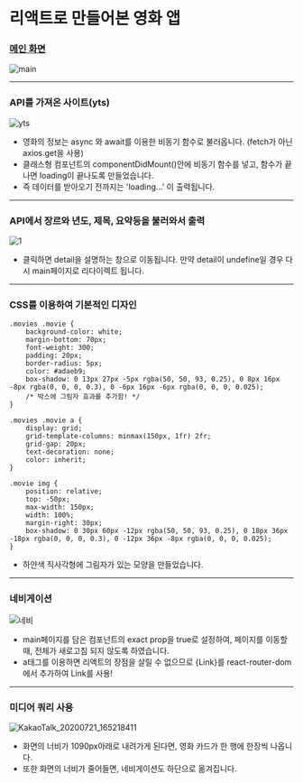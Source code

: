 # 리액트로 만들어본 영화 앱

### [메인 화면](http://hyosyung.github.io/hyosung_movie)
![main](https://user-images.githubusercontent.com/66842710/88022091-96c94980-cb69-11ea-8cf8-24a154398164.JPG)

------------

### API를 가져온 사이트(yts)
![yts](https://user-images.githubusercontent.com/66842710/88022292-fd4e6780-cb69-11ea-8445-cdbca4420e0a.JPG)
+ 영화의 정보는 async 와 await를 이용한 비동기 함수로 불러옵니다. (fetch가 아닌 axios.get을 사용)
+ 클래스형 컴포넌트의 componentDidMount()안에 비동기 함수를 넣고, 함수가 끝나면 loading이 끝나도록 만들었습니다.
+ 즉 데이터를 받아오기 전까지는 'loading...' 이 출력됩니다.

------------

### API에서 장르와 년도, 제목, 요약등을 불러와서 출력
![1](https://user-images.githubusercontent.com/66842710/88022391-22db7100-cb6a-11ea-833a-d643fda2b524.JPG)
+ 클릭하면 detail을 설명하는 창으로 이동됩니다. 만약 detail이 undefine일 경우 다시 main페이지로 리다이렉트 됩니다.

------------

### CSS를 이용하여 기본적인 디자인
```
.movies .movie {
    background-color: white;
    margin-bottom: 70px;
    font-weight: 300;
    padding: 20px;
    border-radius: 5px;
    color: #adaeb9;
    box-shadow: 0 13px 27px -5px rgba(50, 50, 93, 0.25), 0 8px 16px -8px rgba(0, 0, 0, 0.3), 0 -6px 16px -6px rgba(0, 0, 0, 0.025);
    /* 박스에 그림자 효과를 추가함! */
}

.movies .movie a {
    display: grid;
    grid-template-columns: minmax(150px, 1fr) 2fr;
    grid-gap: 20px;
    text-decoration: none;
    color: inherit;
}

.movie img {
    position: relative;
    top: -50px;
    max-width: 150px;
    width: 100%;
    margin-right: 30px;
    box-shadow: 0 30px 60px -12px rgba(50, 50, 93, 0.25), 0 18px 36px -18px rgba(0, 0, 0, 0.3), 0 -12px 36px -8px rgba(0, 0, 0, 0.025);
}
```
+ 하얀색 직사각형에 그림자가 있는 모양을 만들었습니다.

------------

### 네비게이션
![네비](https://user-images.githubusercontent.com/66842710/88022847-f6742480-cb6a-11ea-849a-c1accafd391c.JPG)
+ main페이지를 담은 컴포넌트의 exact prop을 true로 설정하여, 페이지를 이동할 때, 전체가 새로고침 되지 않도록 하였습니다.
+ a태그를 이용하면 리액트의 장점을 살릴 수 없으므로 {Link}를 react-router-dom에서 추가하여 Link를 사용!

------------

### 미디어 쿼리 사용
![KakaoTalk_20200721_165218411](https://user-images.githubusercontent.com/66842710/88028227-54a50580-cb73-11ea-9635-e1beaa2314dc.png)
+ 화면의 너비가 1090px아래로 내려가게 된다면, 영화 카드가 한 행에 한장씩 나옵니다. 
+ 또한 화면의 너비가 줄어들면, 네비게이션도 하단으로 옮겨집니다.
